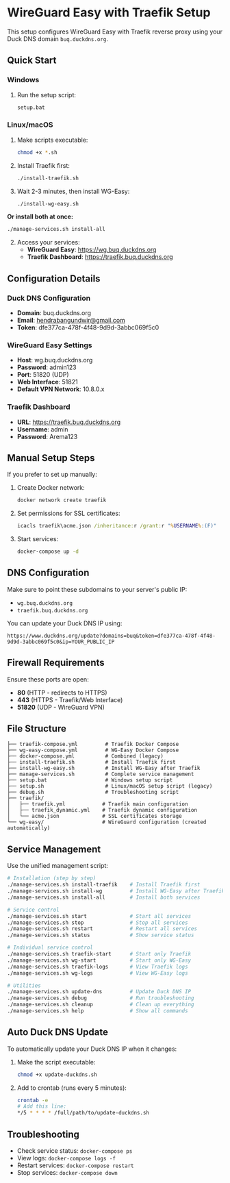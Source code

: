 # WireGuard Easy with Traefik Setup

This setup configures WireGuard Easy with Traefik reverse proxy using your Duck DNS domain `buq.duckdns.org`.

## Quick Start

### Windows
1. Run the setup script:
   ```cmd
   setup.bat
   ```

### Linux/macOS
1. Make scripts executable:
   ```bash
   chmod +x *.sh
   ```

2. Install Traefik first:
   ```bash
   ./install-traefik.sh
   ```

3. Wait 2-3 minutes, then install WG-Easy:
   ```bash
   ./install-wg-easy.sh
   ```

**Or install both at once:**
```bash
./manage-services.sh install-all
```

2. Access your services:
   - **WireGuard Easy**: https://wg.buq.duckdns.org
   - **Traefik Dashboard**: https://traefik.buq.duckdns.org

## Configuration Details

### Duck DNS Configuration
- **Domain**: buq.duckdns.org
- **Email**: hendrabangundwir@gmail.com
- **Token**: dfe377ca-478f-4f48-9d9d-3abbc069f5c0

### WireGuard Easy Settings
- **Host**: wg.buq.duckdns.org
- **Password**: admin123
- **Port**: 51820 (UDP)
- **Web Interface**: 51821
- **Default VPN Network**: 10.8.0.x

### Traefik Dashboard
- **URL**: https://traefik.buq.duckdns.org
- **Username**: admin
- **Password**: Arema123

## Manual Setup Steps

If you prefer to set up manually:

1. Create Docker network:
   ```cmd
   docker network create traefik
   ```

2. Set permissions for SSL certificates:
   ```cmd
   icacls traefik\acme.json /inheritance:r /grant:r "%USERNAME%:(F)"
   ```

3. Start services:
   ```cmd
   docker-compose up -d
   ```

## DNS Configuration

Make sure to point these subdomains to your server's public IP:
- `wg.buq.duckdns.org`
- `traefik.buq.duckdns.org`

You can update your Duck DNS IP using:
```
https://www.duckdns.org/update?domains=buq&token=dfe377ca-478f-4f48-9d9d-3abbc069f5c0&ip=YOUR_PUBLIC_IP
```

## Firewall Requirements

Ensure these ports are open:
- **80** (HTTP - redirects to HTTPS)
- **443** (HTTPS - Traefik/Web Interface)
- **51820** (UDP - WireGuard VPN)

## File Structure

```
├── traefik-compose.yml         # Traefik Docker Compose
├── wg-easy-compose.yml         # WG-Easy Docker Compose
├── docker-compose.yml          # Combined (legacy)
├── install-traefik.sh          # Install Traefik first
├── install-wg-easy.sh          # Install WG-Easy after Traefik
├── manage-services.sh          # Complete service management
├── setup.bat                   # Windows setup script
├── setup.sh                    # Linux/macOS setup script (legacy)
├── debug.sh                    # Troubleshooting script
├── traefik/
│   ├── traefik.yml            # Traefik main configuration
│   ├── traefik_dynamic.yml    # Traefik dynamic configuration
│   └── acme.json              # SSL certificates storage
└── wg-easy/                   # WireGuard configuration (created automatically)
```

## Service Management

Use the unified management script:

```bash
# Installation (step by step)
./manage-services.sh install-traefik    # Install Traefik first
./manage-services.sh install-wg         # Install WG-Easy after Traefik
./manage-services.sh install-all        # Install both services

# Service control
./manage-services.sh start              # Start all services
./manage-services.sh stop               # Stop all services  
./manage-services.sh restart            # Restart all services
./manage-services.sh status             # Show service status

# Individual service control
./manage-services.sh traefik-start      # Start only Traefik
./manage-services.sh wg-start           # Start only WG-Easy
./manage-services.sh traefik-logs       # View Traefik logs
./manage-services.sh wg-logs            # View WG-Easy logs

# Utilities
./manage-services.sh update-dns         # Update Duck DNS IP
./manage-services.sh debug              # Run troubleshooting
./manage-services.sh cleanup            # Clean up everything
./manage-services.sh help               # Show all commands
```

## Auto Duck DNS Update

To automatically update your Duck DNS IP when it changes:

1. Make the script executable:
   ```bash
   chmod +x update-duckdns.sh
   ```

2. Add to crontab (runs every 5 minutes):
   ```bash
   crontab -e
   # Add this line:
   */5 * * * * /full/path/to/update-duckdns.sh
   ```

## Troubleshooting

- Check service status: `docker-compose ps`
- View logs: `docker-compose logs -f`
- Restart services: `docker-compose restart`
- Stop services: `docker-compose down`
